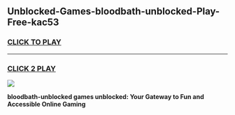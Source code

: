 
## Unblocked-Games-bloodbath-unblocked-Play-Free-kac53
<h3>
<a href="https://premium76.site?title=bloodbath-unblocked&ref=23A">CLICK TO PLAY</a></h3>
<hr>

<h3>
<a href="https://premium76.site?title=bloodbath-unblocked&ref=23A">CLICK 2 PLAY</a>
  
</h3>

<a href="https://premium76.site?title=bloodbath-unblocked&ref=23A"><img src="https://clearcache.store/games.png"></a>


**bloodbath-unblocked games unblocked: Your Gateway to Fun and Accessible Online Gaming**
